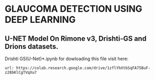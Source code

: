 # GLAUCOMA DETECTION USING DEEP LEARNING

## U-NET Model On Rimone v3, Drishti-GS and Drions datasets.

Drishti GS(U-Net)*.ipynb
for dowloading this file visit here:
	
	url: https://colab.research.google.com/drive/1zflYhXtbSqFA75BuF-z28bKlCgTVqXu7
